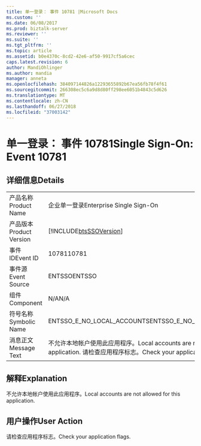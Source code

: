 ```yaml
---
title: 单一登录： 事件 10781 |Microsoft Docs
ms.custom: ''
ms.date: 06/08/2017
ms.prod: biztalk-server
ms.reviewer: ''
ms.suite: ''
ms.tgt_pltfrm: ''
ms.topic: article
ms.assetid: b0e4370c-8cd2-42e6-af50-9917cf5a6cec
caps.latest.revision: 6
author: MandiOhlinger
ms.author: mandia
manager: anneta
ms.openlocfilehash: 384097144826a12293655892b67ea56fb78f4f61
ms.sourcegitcommit: 266308ec5c6a9d8d80ff298ee6051b4843c5d626
ms.translationtype: MT
ms.contentlocale: zh-CN
ms.lasthandoff: 06/27/2018
ms.locfileid: "37003142"
---
```

# <a name="single-sign-on-event-10781"></a><span data-ttu-id="df280-102">单一登录： 事件 10781</span><span class="sxs-lookup"><span data-stu-id="df280-102">Single Sign-On: Event 10781</span></span>
## <a name="details"></a><span data-ttu-id="df280-103">详细信息</span><span class="sxs-lookup"><span data-stu-id="df280-103">Details</span></span>  
  
|                 |                                                                                    |
|-----------------|------------------------------------------------------------------------------------|
|  <span data-ttu-id="df280-104">产品名称</span><span class="sxs-lookup"><span data-stu-id="df280-104">Product Name</span></span>   |                             <span data-ttu-id="df280-105">企业单一登录</span><span class="sxs-lookup"><span data-stu-id="df280-105">Enterprise Single Sign-On</span></span>                              |
| <span data-ttu-id="df280-106">产品版本</span><span class="sxs-lookup"><span data-stu-id="df280-106">Product Version</span></span> |             [!INCLUDE[btsSSOVersion](../includes/btsssoversion-md.md)]             |
|    <span data-ttu-id="df280-107">事件 ID</span><span class="sxs-lookup"><span data-stu-id="df280-107">Event ID</span></span>     |                                       <span data-ttu-id="df280-108">10781</span><span class="sxs-lookup"><span data-stu-id="df280-108">10781</span></span>                                        |
|  <span data-ttu-id="df280-109">事件源</span><span class="sxs-lookup"><span data-stu-id="df280-109">Event Source</span></span>   |                                       <span data-ttu-id="df280-110">ENTSSO</span><span class="sxs-lookup"><span data-stu-id="df280-110">ENTSSO</span></span>                                       |
|    <span data-ttu-id="df280-111">组件</span><span class="sxs-lookup"><span data-stu-id="df280-111">Component</span></span>    |                                        <span data-ttu-id="df280-112">N/A</span><span class="sxs-lookup"><span data-stu-id="df280-112">N/A</span></span>                                         |
|  <span data-ttu-id="df280-113">符号名称</span><span class="sxs-lookup"><span data-stu-id="df280-113">Symbolic Name</span></span>  |                             <span data-ttu-id="df280-114">ENTSSO_E_NO_LOCAL_ACCOUNTS</span><span class="sxs-lookup"><span data-stu-id="df280-114">ENTSSO_E_NO_LOCAL_ACCOUNTS</span></span>                             |
|  <span data-ttu-id="df280-115">消息正文</span><span class="sxs-lookup"><span data-stu-id="df280-115">Message Text</span></span>   | <span data-ttu-id="df280-116">不允许本地帐户使用此应用程序。</span><span class="sxs-lookup"><span data-stu-id="df280-116">Local accounts are not allowed for this application.</span></span> <span data-ttu-id="df280-117">请检查应用程序标志。</span><span class="sxs-lookup"><span data-stu-id="df280-117">Check your application flags.</span></span> |
  
## <a name="explanation"></a><span data-ttu-id="df280-118">解释</span><span class="sxs-lookup"><span data-stu-id="df280-118">Explanation</span></span>  
 <span data-ttu-id="df280-119">不允许本地帐户使用此应用程序。</span><span class="sxs-lookup"><span data-stu-id="df280-119">Local accounts are not allowed for this application.</span></span>  
  
## <a name="user-action"></a><span data-ttu-id="df280-120">用户操作</span><span class="sxs-lookup"><span data-stu-id="df280-120">User Action</span></span>  
 <span data-ttu-id="df280-121">请检查应用程序标志。</span><span class="sxs-lookup"><span data-stu-id="df280-121">Check your application flags.</span></span>